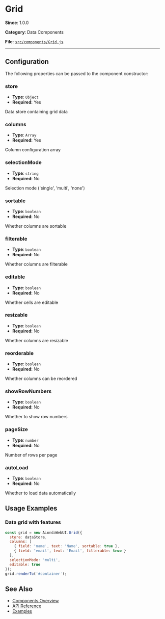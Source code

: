 # Grid



**Since**: 1.0.0

**Category**: Data Components

**File**: [`src/components/Grid.js`](src/components/Grid.js)

---

## Configuration

The following properties can be passed to the component constructor:

### store

- **Type**: `Object`
- **Required**: Yes

Data store containing grid data

### columns

- **Type**: `Array`
- **Required**: Yes

Column configuration array

### selectionMode

- **Type**: `string`
- **Required**: No

Selection mode ('single', 'multi', 'none')

### sortable

- **Type**: `boolean`
- **Required**: No

Whether columns are sortable

### filterable

- **Type**: `boolean`
- **Required**: No

Whether columns are filterable

### editable

- **Type**: `boolean`
- **Required**: No

Whether cells are editable

### resizable

- **Type**: `boolean`
- **Required**: No

Whether columns are resizable

### reorderable

- **Type**: `boolean`
- **Required**: No

Whether columns can be reordered

### showRowNumbers

- **Type**: `boolean`
- **Required**: No

Whether to show row numbers

### pageSize

- **Type**: `number`
- **Required**: No

Number of rows per page

### autoLoad

- **Type**: `boolean`
- **Required**: No

Whether to load data automatically




## Usage Examples

### Data grid with features


```javascript
const grid = new AiondaWebUI.Grid({
  store: dataStore,
  columns: [
    { field: 'name', text: 'Name', sortable: true },
    { field: 'email', text: 'Email', filterable: true }
  ],
  selectionMode: 'multi',
  editable: true
});
grid.renderTo('#container');
```


## See Also

- [Components Overview](../index.md)
- [API Reference](../api/component.md)
- [Examples](../examples/index.md)